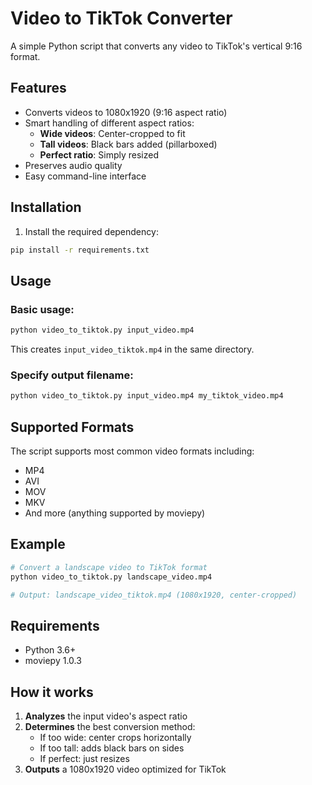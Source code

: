 # Video to TikTok Converter

A simple Python script that converts any video to TikTok's vertical 9:16 format.

## Features

- Converts videos to 1080x1920 (9:16 aspect ratio)
- Smart handling of different aspect ratios:
  - **Wide videos**: Center-cropped to fit
  - **Tall videos**: Black bars added (pillarboxed)
  - **Perfect ratio**: Simply resized
- Preserves audio quality
- Easy command-line interface

## Installation

1. Install the required dependency:
```bash
pip install -r requirements.txt
```

## Usage

### Basic usage:
```bash
python video_to_tiktok.py input_video.mp4
```
This creates `input_video_tiktok.mp4` in the same directory.

### Specify output filename:
```bash
python video_to_tiktok.py input_video.mp4 my_tiktok_video.mp4
```

## Supported Formats

The script supports most common video formats including:
- MP4
- AVI
- MOV
- MKV
- And more (anything supported by moviepy)

## Example

```bash
# Convert a landscape video to TikTok format
python video_to_tiktok.py landscape_video.mp4

# Output: landscape_video_tiktok.mp4 (1080x1920, center-cropped)
```

## Requirements

- Python 3.6+
- moviepy 1.0.3

## How it works

1. **Analyzes** the input video's aspect ratio
2. **Determines** the best conversion method:
   - If too wide: center crops horizontally
   - If too tall: adds black bars on sides
   - If perfect: just resizes
3. **Outputs** a 1080x1920 video optimized for TikTok
